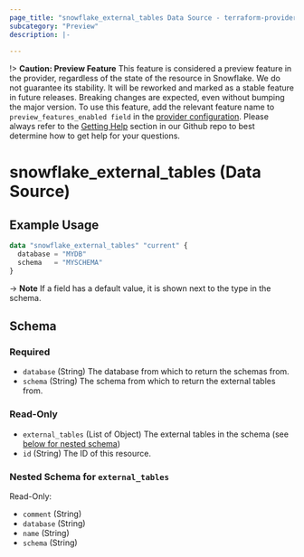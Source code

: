 ```yaml
---
page_title: "snowflake_external_tables Data Source - terraform-provider-snowflake"
subcategory: "Preview"
description: |-
  
---
```


!> **Caution: Preview Feature** This feature is considered a preview feature in the provider, regardless of the state of the resource in Snowflake. We do not guarantee its stability. It will be reworked and marked as a stable feature in future releases. Breaking changes are expected, even without bumping the major version. To use this feature, add the relevant feature name to `preview_features_enabled field` in the [provider configuration](https://registry.terraform.io/providers/Snowflake-Labs/snowflake/latest/docs#schema). Please always refer to the [Getting Help](https://github.com/Snowflake-Labs/terraform-provider-snowflake?tab=readme-ov-file#getting-help) section in our Github repo to best determine how to get help for your questions.

# snowflake_external_tables (Data Source)



## Example Usage

```terraform
data "snowflake_external_tables" "current" {
  database = "MYDB"
  schema   = "MYSCHEMA"
}
```

-> **Note** If a field has a default value, it is shown next to the type in the schema.

<!-- schema generated by tfplugindocs -->
## Schema

### Required

- `database` (String) The database from which to return the schemas from.
- `schema` (String) The schema from which to return the external tables from.

### Read-Only

- `external_tables` (List of Object) The external tables in the schema (see [below for nested schema](#nestedatt--external_tables))
- `id` (String) The ID of this resource.

<a id="nestedatt--external_tables"></a>
### Nested Schema for `external_tables`

Read-Only:

- `comment` (String)
- `database` (String)
- `name` (String)
- `schema` (String)

